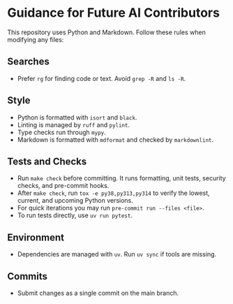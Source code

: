# Guidance for Future AI Contributors

This repository uses Python and Markdown. Follow these rules when modifying any files:

## Searches
- Prefer `rg` for finding code or text. Avoid `grep -R` and `ls -R`.

## Style
- Python is formatted with `isort` and `black`.
- Linting is managed by `ruff` and `pylint`.
- Type checks run through `mypy`.
- Markdown is formatted with `mdformat` and checked by `markdownlint`.

## Tests and Checks
- Run `make check` before committing. It runs formatting, unit tests, security checks, and pre-commit hooks.
- After `make check`, run `tox -e py38,py313,py314` to verify the lowest, current, and upcoming Python versions.
- For quick iterations you may run `pre-commit run --files <file>`.
- To run tests directly, use `uv run pytest`.

## Environment
- Dependencies are managed with `uv`. Run `uv sync` if tools are missing.

## Commits
- Submit changes as a single commit on the main branch.


